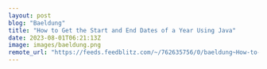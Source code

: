 ```yaml
---
layout: post
blog: "Baeldung"
title: "How to Get the Start and End Dates of a Year Using Java"
date: 2023-08-01T06:21:13Z
image: images/baeldung.png
remote_url: "https://feeds.feedblitz.com/~/762635756/0/baeldung~How-to-Get-the-Start-and-End-Dates-of-a-Year-Using-Java"
---
```

